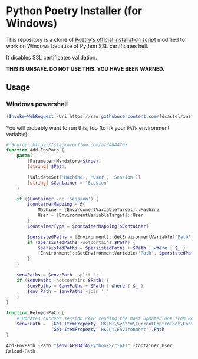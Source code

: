 # Python Poetry Installer (for Windows)

This repository is a clone of [Poetry's official installation script](https://github.com/python-poetry/install.python-poetry.org) modified to work on Windows because of Python SSL certificates hell.

It disables SSL certificates validation.

**THIS IS UNSAFE. DO NOT USE THIS. YOU HAVE BEEN WARNED.**

## Usage

### Windows powershell

```powershell
(Invoke-WebRequest -Uri https://raw.githubusercontent.com/fdcastel/install-poetry/main/install-poetry.py -UseBasicParsing).Content | py -
```

You will probably want to run this, too (to fix your `PATH` environment variable):

```powershell
# Source: https://stackoverflow.com/a/34844707
function Add-EnvPath {
    param(
        [Parameter(Mandatory=$true)]
        [string] $Path,

        [ValidateSet('Machine', 'User', 'Session')]
        [string] $Container = 'Session'
    )

    if ($Container -ne 'Session') {
        $containerMapping = @{
            Machine = [EnvironmentVariableTarget]::Machine
            User = [EnvironmentVariableTarget]::User
        }
        $containerType = $containerMapping[$Container]

        $persistedPaths = [Environment]::GetEnvironmentVariable('Path', $containerType) -split ';'
        if ($persistedPaths -notcontains $Path) {
            $persistedPaths = $persistedPaths + $Path | where { $_ }
            [Environment]::SetEnvironmentVariable('Path', $persistedPaths -join ';', $containerType)
        }
    }

    $envPaths = $env:Path -split ';'
    if ($envPaths -notcontains $Path) {
        $envPaths = $envPaths + $Path | where { $_ }
        $env:Path = $envPaths -join ';'
    }
}

function Reload-Path {
    # Updates current session PATH reading the most updated one from Registry
    $env:Path =  (Get-ItemProperty 'HKLM:\System\CurrentControlSet\Control\Session Manager\Environment').Path + ';' + `
                 (Get-ItemProperty 'HKCU:\Environment').Path
}

Add-EnvPath -Path "$env:APPDATA\Python\Scripts" -Container User
Reload-Path
```
